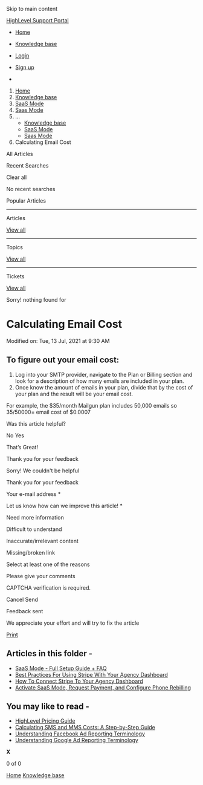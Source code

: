 Skip to main content

[ HighLevel Support Portal ](https://help.gohighlevel.com)

  * [ Home ](/support/home)
  * [ Knowledge base ](/support/solutions)

  * [Login](/support/login)
  * [Sign up](/support/signup)
  * 

  1. [Home](/support/home)
  2. [Knowledge base](/support/solutions)
  3. [SaaS Mode](/support/solutions/48000453216)
  4. [Saas Mode](/support/solutions/folders/48000676654)
  5. ... 
     * [Knowledge base](/support/solutions)
     * [SaaS Mode](/support/solutions/48000453216)
     * [Saas Mode](/support/solutions/folders/48000676654)
  6. Calculating Email Cost

All  Articles 

Recent Searches

Clear all

No recent searches

Popular Articles

* * *

Articles

[View all](/support/search/solutions)

* * *

Topics

[View all](/support/search/topics)

* * *

Tickets

[View all](/support/search/tickets)

Sorry! nothing found for   

# Calculating Email Cost

Modified on: Tue, 13 Jul, 2021 at 9:30 AM

## **To figure out your email cost:**

  1. Log into your SMTP provider, navigate to the Plan or Billing section and look for a description of how many emails are included in your plan. 
  2. Once know the amount of emails in your plan, divide that by the cost of your plan and the result will be your email cost. 

For example, the $35/month Mailgun plan includes 50,000 emails so 35/50000= email cost of $0.0007

Was this article helpful?

No  Yes 

That’s Great!

Thank you for your feedback

Sorry! We couldn't be helpful

Thank you for your feedback

Your e-mail address *

Let us know how can we improve this article! *

Need more information 

Difficult to understand 

Inaccurate/irrelevant content 

Missing/broken link 

Select at least one of the reasons 

Please give your comments 

CAPTCHA verification is required. 

Cancel  Send 

Feedback sent

We appreciate your effort and will try to fix the article

[Print](javascript:print\(\))

## Articles in this folder -

  * [SaaS Mode - Full Setup Guide + FAQ](/support/solutions/articles/48001184920-saas-mode-full-setup-guide-faq)
  * [Best Practices For Using Stripe With Your Agency Dashboard](/support/solutions/articles/48001171909-best-practices-for-using-stripe-with-your-agency-dashboard)
  * [How To Connect Stripe To Your Agency Dashboard](/support/solutions/articles/48001171910-how-to-connect-stripe-to-your-agency-dashboard)
  * [Activate SaaS Mode, Request Payment, and Configure Phone Rebilling](/support/solutions/articles/48001177740-activate-saas-mode-request-payment-and-configure-phone-rebilling)

## You may like to read -

  * [HighLevel Pricing Guide](/support/solutions/articles/155000001156-highlevel-pricing-guide)
  * [Calculating SMS and MMS Costs: A Step-by-Step Guide](/support/solutions/articles/155000001626-calculating-sms-and-mms-costs-a-step-by-step-guide)
  * [Understanding Facebook Ad Reporting Terminology](/support/solutions/articles/48001220949-understanding-facebook-ad-reporting-terminology)
  * [Understanding Google Ad Reporting Terminology](/support/solutions/articles/48001219241-understanding-google-ad-reporting-terminology)

**X**

0 of 0 []()

[Home](/support/home) [Knowledge base](/support/solutions)
